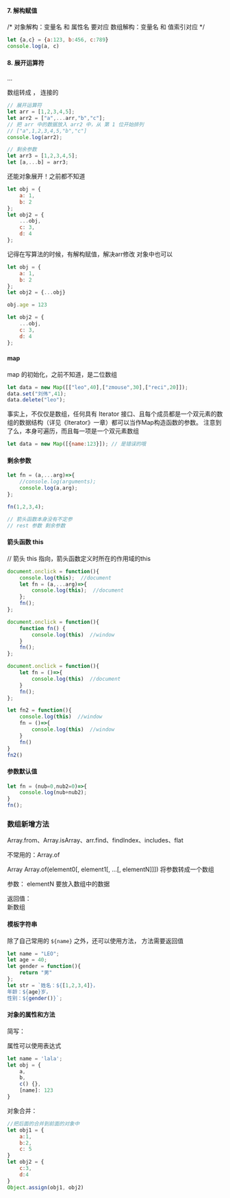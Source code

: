 
#### 7. 解构赋值

/*
    对象解构：变量名 和 属性名 要对应
    数组解构：变量名 和 值索引对应
*/

```js
let {a,c} = {a:123, b:456, c:789}
console.log(a, c)
```

####  8. 展开运算符

...

数组转成 ， 连接的

```js
// 展开运算符
let arr = [1,2,3,4,5];
let arr2 = ["a",...arr,"b","c"];
// 把 arr 中的数据放入 arr2 中，从 第 1 位开始排列
// ["a",1,2,3,4,5,"b","c"]
console.log(arr2);

// 剩余参数
let arr3 = [1,2,3,4,5];
let [a,...b] = arr3;
```

还能对象展开！之前都不知道

```js
let obj = {
    a: 1,
    b: 2
};
let obj2 = {
    ...obj,
    c: 3,
    d: 4
};
```

记得在写算法的时候，有解构赋值，解决arr修改
对象中也可以

```js
let obj = {
    a: 1,
    b: 2
};
let obj2 = {...obj}

obj.age = 123

let obj2 = {
    ...obj,
    c: 3,
    d: 4
};
```


####  map

map 的初始化，之前不知道，是二位数组

```js
let data = new Map([["leo",40],["zmouse",30],["reci",20]]);
data.set("刘伟",41);
data.delete("leo");
```

事实上，不仅仅是数组，任何具有 Iterator 接口、且每个成员都是一个双元素的数组的数据结构（详见《Iterator》一章）都可以当作Map构造函数的参数。
注意到了么，本身可遍历，而且每一项是一个双元素数组

```js
let data = new Map([{name:123}]); // 是错误的哦
```

#### 剩余参数

```js
let fn = (a,...arg)=>{
    //console.log(arguments);
    console.log(a,arg);
};

fn(1,2,3,4);

// 箭头函数本身没有不定参
// rest 参数 剩余参数
```


#### 箭头函数 this
// 箭头 this 指向，箭头函数定义时所在的作用域的this

```js
document.onclick = function(){
    console.log(this);  //document
    let fn = (a,...arg)=>{  
        console.log(this);  //document
    };
    fn();
};

document.onclick = function(){
    function fn() {
        console.log(this)  //window
    }
    fn();
};

document.onclick = function(){
    let fn = ()=>{
        console.log(this)  //document
    }
    fn();
};

let fn2 = function(){
    console.log(this)  //window
    fn = ()=>{
        console.log(this)  //window
    }
    fn()
}
fn2()
```

#### 参数默认值

```js
let fn = (nub=0,nub2=0)=>{
    console.log(nub+nub2);
}
fn();
```

### 数组新增方法

Array.from、Array.isArray、arr.find、findIndex、includes、flat

不常用的：Array.of

Array Array.of(element0[, element1[, ...[, elementN]]]) 将参数转成一个数组

参数：
    elementN 要放入数组中的数据

返回值：   
    新数组

#### 模板字符串

除了自己常用的  `${name}` 之外，还可以使用方法， 方法需要返回值

```js
let name = "LEO";
let age = 40;
let gender = function(){
    return "男"
};
let str = `姓名：${[1,2,3,4]}，
年龄：${age}岁，
性别：${gender()}`;
```

#### 对象的属性和方法

简写：

属性可以使用表达式


```js
let name = 'lala';
let obj = {
    a,
    b,
    c() {},
    [name]: 123
}
```

对象合并：

```js
//把后面的合并到前面的对象中
let obj1 = {
    a:1,
    b:2,
    c: 5
}
let obj2 = {
    c:3,
    d:4
}
Object.assign(obj1, obj2)
```